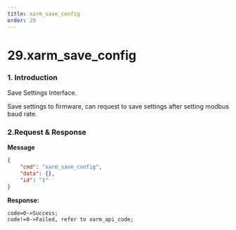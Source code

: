 ```yaml
---
title: xarm_save_config
order: 29
---
```

# 29.xarm\_save\_config
 
### 1. Introduction
Save Settings Interface.

Save settings to firmware, can request to save settings after setting modbus baud rate.



###  2.Request & Response

**Message**



```json
{
    "cmd": "xarm_save_config",
    "data": {},
    "id": "1"
}
```     



**Response:**     



```
code=0->Success;
code!=0->Failed, refer to xarm_api_code;
```












